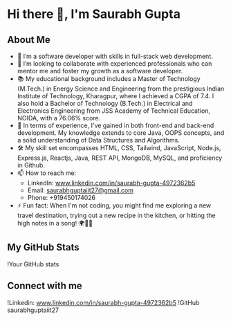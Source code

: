 # Hi there 👋, I'm Saurabh Gupta

## About Me
- 🌱 I’m a software developer with skills in full-stack web development.
- 👯 I’m looking to collaborate with experienced professionals who can mentor me and foster my growth as a software developer.
- 📚 My educational background includes a Master of Technology (M.Tech.) in Energy Science and Engineering from the prestigious Indian Institute of Technology, Kharagpur, where I achieved a CGPA of 7.4. I also hold a Bachelor of Technology (B.Tech.) in Electrical and Electronics Engineering from JSS Academy of Technical Education, NOIDA, with a 76.06% score.
- 💼 In terms of experience, I've gained in both front-end and back-end development. My knowledge extends to core Java, OOPS concepts, and a solid understanding of Data Structures and Algorithms.
- 🛠️ My skill set encompasses HTML, CSS, Tailwind, JavaScript, Node.js, Express.js, Reactjs, Java, REST API, MongoDB, MySQL, and proficiency in Github.
- 📫 How to reach me: 
    - LinkedIn: www.linkedin.com/in/saurabh-gupta-4972362b5
    - Email: saurabhguptaiit27@gmail.com
    - Phone: +919450174026
- ⚡ Fun fact: When I'm not coding, you might find me exploring a new travel destination, trying out a new recipe in the kitchen, or hitting the high notes in a song! 🌍🍲🎤

## My GitHub Stats
!Your GitHub stats

## Connect with me
!Linkedin: www.linkedin.com/in/saurabh-gupta-4972362b5
!GitHub saurabhguptaiit27

